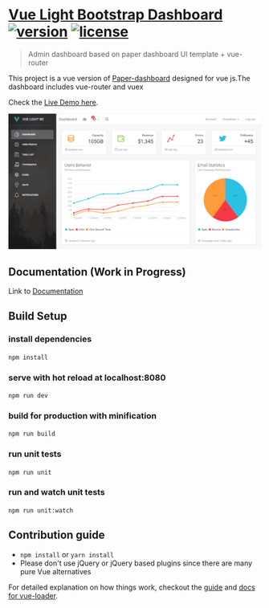 # [Vue Light Bootstrap Dashboard](https://github.com/cristijora/vue-light-bootstrap-dashboard) [![version][version-badge]][CHANGELOG] [![license][license-badge]][LICENSE]

> Admin dashboard based on paper dashboard UI template + vue-router

This project is a vue version of [Paper-dashboard](https://www.creative-tim.com/product/light-bootstrap-dashboard)
designed for vue js.The dashboard includes vue-router and vuex

Check the [Live Demo here](https://github.com/cristijora/vue-light-bootstrap-dashboard).

![](static/Dashboard.PNG)

## Documentation (Work in Progress)
Link to [Documentation](https://cristijora.github.io/vue-light-bootstrap-dashboard/documentation/#/component-docs/buttons)

## Build Setup

### install dependencies
`npm install`
### serve with hot reload at localhost:8080
`npm run dev`
### build for production with minification
`npm run build`
### run unit tests
`npm run unit`
### run and watch unit tests
`npm run unit:watch`

## Contribution guide
* `npm install` or `yarn install`
* Please don't use jQuery or jQuery based plugins since there are many pure Vue alternatives

For detailed explanation on how things work, checkout the [guide](http://vuejs-templates.github.io/webpack/) and [docs for vue-loader](http://vuejs.github.io/vue-loader).

[CHANGELOG]: ./CHANGELOG.md
[LICENSE]: ./LICENSE.md
[version-badge]: https://img.shields.io/badge/version-1.0.0-blue.svg
[license-badge]: https://img.shields.io/badge/license-MIT-blue.svg
